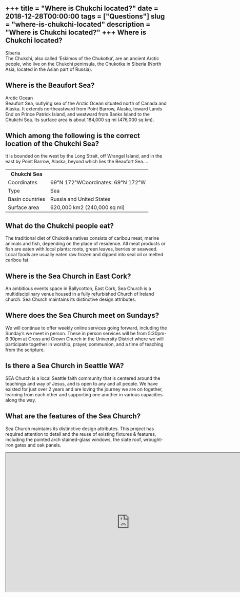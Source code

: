 +++
title = "Where is Chukchi located?"
date = 2018-12-28T00:00:00
tags = ["Questions"]
slug = "where-is-chukchi-located"
description = "Where is Chukchi located?"
+++
Where is Chukchi located?
-------------------------

Siberia  
The Chukchi, also called ‘Eskimos of the Chukotka’, are an ancient Arctic people, who live on the Chukchi peninsula, the Chukotka in Siberia (North Asia, located in the Asian part of Russia).

Where is the Beaufort Sea?
--------------------------

Arctic Ocean  
Beaufort Sea, outlying sea of the Arctic Ocean situated north of Canada and Alaska. It extends northeastward from Point Barrow, Alaska, toward Lands End on Prince Patrick Island, and westward from Banks Island to the Chukchi Sea. Its surface area is about 184,000 sq mi (476,000 sq km).

Which among the following is the correct location of the Chukchi Sea?
---------------------------------------------------------------------

It is bounded on the west by the Long Strait, off Wrangel Island, and in the east by Point Barrow, Alaska, beyond which lies the Beaufort Sea….

<table><tr><th>Chukchi Sea</th></tr><tr><td>Coordinates</td><td>69°N 172°WCoordinates: 69°N 172°W</td></tr><tr><td>Type</td><td>Sea</td></tr><tr><td>Basin countries</td><td>Russia and United States</td></tr><tr><td>Surface area</td><td>620,000 km2 (240,000 sq mi)</td></tr></table>

What do the Chukchi people eat?
-------------------------------

The traditional diet of Chukotka natives consists of caribou meat, marine animals and fish, depending on the place of residence. All meat products or fish are eaten with local plants: roots, green leaves, berries or seaweed. Local foods are usually eaten raw frozen and dipped into seal oil or melted caribou fat.

Where is the Sea Church in East Cork?
-------------------------------------

An ambitious events space in Ballycotton, East Cork, Sea Church is a multidisciplinary venue housed in a fully refurbished Church of Ireland church. Sea Church maintains its distinctive design attributes.

Where does the Sea Church meet on Sundays?
------------------------------------------

We will continue to offer weekly online services going forward, including the Sunday’s we meet in person. These in person services will be from 5:30pm-6:30pm at Cross and Crown Church in the University District where we will participate together in worship, prayer, communion, and a time of teaching from the scripture.

Is there a Sea Church in Seattle WA?
------------------------------------

SEA Church is a local Seattle faith community that is centered around the teachings and way of Jesus, and is open to any and all people. We have existed for just over 2 years and are loving the journey we are on together, learning from each other and supporting one another in various capacities along the way.

What are the features of the Sea Church?
----------------------------------------

Sea Church maintains its distinctive design attributes. This project has required attention to detail and the reuse of existing fixtures &amp; features, including the pointed arch stained-glass windows, the slate roof, wrought-iron gates and oak panels.

<iframe allow="accelerometer; autoplay; clipboard-write; encrypted-media; gyroscope; picture-in-picture" allowfullscreen="" class="__youtube_prefs__  epyt-is-override  no-lazyload" data-no-lazy="1" data-origheight="433" data-origwidth="770" data-skipgform_ajax_framebjll="" height="433" id="_ytid_40211" loading="lazy" src="https://www.youtube.com/embed/zSAQ6XNmmjo?enablejsapi=1&autoplay=0&cc_load_policy=0&cc_lang_pref=&iv_load_policy=1&loop=0&modestbranding=0&rel=1&fs=1&playsinline=0&autohide=2&theme=dark&color=red&controls=1&" title="YouTube player" width="770"></iframe>